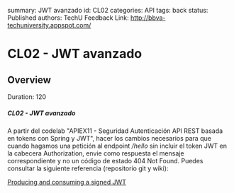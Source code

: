 summary: JWT avanzado
id: CL02
categories: API
tags: back
status: Published 
authors: TechU
Feedback Link: http://bbva-techuniversity.appspot.com/

# CL02 - JWT avanzado
<!-- ------------------------ -->
## Overview 
Duration: 120

##### CL02 - JWT avanzado

A partir del codelab "APIEX11 - Seguridad Autenticación API REST basada en tokens con Spring y JWT",  hacer los cambios necesarios para que cuando hagamos una petición al endpoint */hello* sin incluir el token JWT en la cabecera Authorization, envie como respuesta el mensaje correspondiente y no un código de estado 404 Not Found. Puedes consultar la siguiente referencia (repositorio git y wiki):

[Producing and consuming a signed JWT](https://bitbucket.org/b_c/jose4j/wiki/JWT%20Examples)